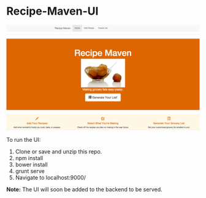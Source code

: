 # Recipe-Maven-UI

![Landing Page](https://raw.githubusercontent.com/LCBecker/Recipe-Maven-UI/master/app/images/LandingPage.png)

To run the UI:

1. Clone or save and unzip this repo.
2. npm install
3. bower install
4. grunt serve
5. Navigate to localhost:9000/

__Note:__ The UI will soon be added to the backend to be served.
